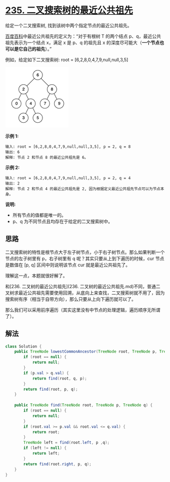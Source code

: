 # [235. 二叉搜索树的最近公共祖先](https://leetcode-cn.com/problems/lowest-common-ancestor-of-a-binary-search-tree/)

给定一个二叉搜索树, 找到该树中两个指定节点的最近公共祖先。

[百度百科](https://baike.baidu.com/item/最近公共祖先/8918834?fr=aladdin)中最近公共祖先的定义为：“对于有根树 T 的两个结点 p、q，最近公共祖先表示为一个结点 x，满足 x 是 p、q 的祖先且 x 的深度尽可能大（**一个节点也可以是它自己的祖先**）。”

例如，给定如下二叉搜索树: root = [6,2,8,0,4,7,9,null,null,3,5]

![img](images/235-1.png)

 

**示例 1:**

```
输入: root = [6,2,8,0,4,7,9,null,null,3,5], p = 2, q = 8
输出: 6 
解释: 节点 2 和节点 8 的最近公共祖先是 6。
```

**示例 2:**

```
输入: root = [6,2,8,0,4,7,9,null,null,3,5], p = 2, q = 4
输出: 2
解释: 节点 2 和节点 4 的最近公共祖先是 2, 因为根据定义最近公共祖先节点可以为节点本身。
```

 

**说明:**

- 所有节点的值都是唯一的。
- p、q 为不同节点且均存在于给定的二叉搜索树中。

## 思路

二叉搜索树的特性是根节点大于左子树节点，小于右子树节点。那么如果判断一个节点的左子树里有 p，右子树里有 q 呢？其实只要从上到下遍历的时候，cur 节点是数值在 [p, q] 区间中则说明该节点 cur 就是最近公共祖先了。

理解这一点，本题就很好解了。

和[236. 二叉树的最近公共祖先](236. 二叉树的最近公共祖先.md)不同，普通二叉树求最近公共祖先需要使用回溯，从底向上来查找，二叉搜索树就不用了，因为搜索树有序（相当于自带方向），那么只要从上向下遍历就可以了。

那么我们可以采用前序遍历（其实这里没有中节点的处理逻辑，遍历顺序无所谓了）。

## 解法

```java
class Solution {
    public TreeNode lowestCommonAncestor(TreeNode root, TreeNode p, TreeNode q) {
        if (root == null) {
            return null;
        }
        if (p.val > q.val) {
            return find(root, q, p);
        }
        return find(root, p, q);
    }

    public TreeNode find(TreeNode root, TreeNode p, TreeNode q) {
        if (root == null) {
            return null;
        }
        if (root.val >= p.val && root.val <= q.val) {
            return root;
        }
        TreeNode left = find(root.left, p ,q);
        if (left != null) {
            return left;
        }
        return find(root.right, p, q);
    }
}
```

